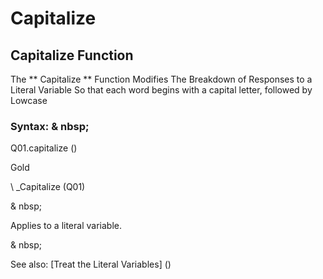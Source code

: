 # Capitalize

## Capitalize Function

The ** Capitalize ** Function Modifies The Breakdown of Responses to a Literal Variable So that each word begins with a capital letter, followed by Lowcase

### Syntax: & nbsp;

Q01.capitalize ()

Gold

\ _Capitalize (Q01)

& nbsp;

Applies to a literal variable.

& nbsp;

See also: [Treat the Literal Variables] (<Trellious Little Little.md>)